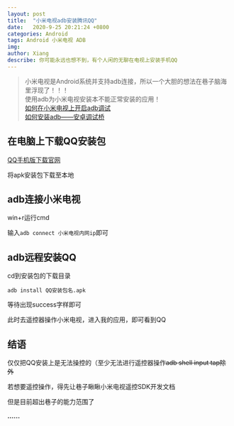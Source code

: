 ```yaml
---
layout: post
title:  "小米电视adb安装腾讯QQ"
date:   2020-9-25 20:21:24 +0800
categories: Android
tags: Android 小米电视 ADB
img: 
author: Xiang
describe: 你可能永远也想不到，有个人闲的无聊在电视上安装手机QQ 
---
```


> 小米电视是Android系统并支持adb连接，所以一个大胆的想法在巷子脑海里浮现了！！！<br>使用adb为小米电视安装本不能正常安装的应用！<br>[如何在小米电视上开启adb调试](https://blog.csdn.net/qq_46922792/article/details/107830176)<br>[如何安装adb——安卓调试桥](https://www.bilibili.com/video/av95334789)

## 在电脑上下载QQ安装包
[QQ手机版下载官网](https://im.qq.com/download/)

将apk安装包下载至本地

## adb连接小米电视
win+r运行cmd

输入```adb connect 小米电视内网ip```即可

## adb远程安装QQ
cd到安装包的下载目录

`adb install QQ安装包名.apk`

等待出现success字样即可

此时去遥控器操作小米电视，进入我的应用，即可看到QQ

## 结语
仅仅把QQ安装上是无法操控的（至少无法进行遥控器操作~~adb shell input tap除外~~

若想要遥控操作，得先让巷子瞅瞅小米电视遥控SDK开发文档

但是目前超出巷子的能力范围了

**……**